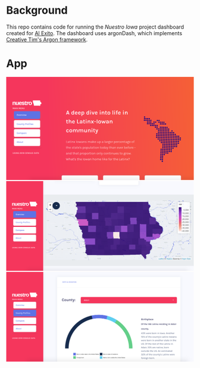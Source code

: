 # Background

This repo contains code for running the *Nuestro Iowa* project dashboard created for [Al Exito](www.alexitoiowa.org). The dashboard uses argonDash, which implements [Creative Tim's Argon framework](https://www.creative-tim.com/product/argon-design-system).

# App

![](img/landing_pg.png)
![](img/county_map.png)
![](img/county_profiles.png)